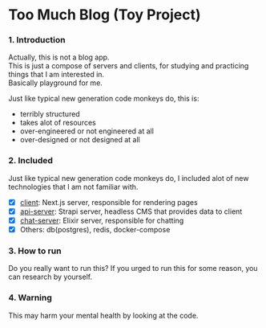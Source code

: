 # Too Much Blog (Toy Project)

### 1. Introduction
Actually, this is not a blog app.   
This is just a compose of servers and clients, for studying and practicing things that I am interested in.  
Basically playground for me.

Just like typical new generation code monkeys do, this is:
- terribly structured
- takes alot of resources
- over-engineered or not engineered at all
- over-designed or not designed at all

### 2. Included
Just like typical new generation code monkeys do, I included alot of new technologies that I am not familiar with.
- [x] [client](https://github.com/greyfolk99/too-much-blog/tree/main/client): Next.js server, responsible for rendering pages
- [x] [api-server](https://github.com/greyfolk99/too-much-blog/tree/main/api-server): Strapi server, headless CMS that provides data to client
- [x] [chat-server](https://github.com/greyfolk99/too-much-blog/tree/main/chat-server): Elixir server, responsible for chatting
- [x] Others: db(postgres), redis, docker-compose

### 3. How to run
Do you really want to run this? 
If you urged to run this for some reason, you can research by yourself.

### 4. Warning
This may harm your mental health by looking at the code.


